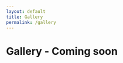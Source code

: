 ```yaml
---
layout: default
title: Gallery
permalink: /gallery
---
```


# Gallery - Coming soon
<!-- Here's what I've been working on!

## Pens / Pencils / Styli

<div class="grid">
  {%include card.html image_path="/assets/imgs/20-002__th.jpg" type="Slimline Pen" material="Bloodwood" fittings="Gun Metal" %}

  {%include card.html image_path="/assets/imgs/20-003__th.jpg" type="Slimline Pen" material="Bloodwood" fittings="Gun Metal" %}

  {%include card.html image_path="/assets/imgs/20-004__th.jpg" type="Slimline Pen" material="Bloodwood" fittings="Gun Metal" %}

  {%include card.html image_path="/assets/imgs/20-005__th.jpg" type="Slimline Pen" material="Bloodwood" fittings="Gun Metal" %}
</div>

## Bottle Stoppers

## Christmas Ornaments -->
